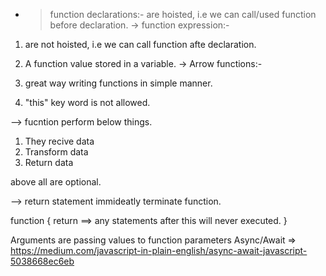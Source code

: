 - > function declarations:-
 are hoisted, i.e we can call/used function before declaration.
-> function expression:-
1. are not hoisted, i.e we can call function afte declaration.
2. A function value stored in a variable.
-> Arrow functions:-

1. great way writing functions in simple manner. 
2. "this" key word is not allowed.


--> fucntion perform below things. 
1. They recive data
2. Transform data
3. Return data

above all are optional.

--> return statement immideatly terminate function. 

function <functionName>{
    <function body>
    return <output> ==> any statements after this will never executed. 
}

Arguments are passing values to function parameters
Async/Await => https://medium.com/javascript-in-plain-english/async-await-javascript-5038668ec6eb